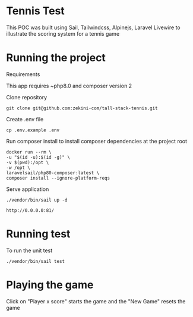 # Tennis Test

This POC was built using Sail, Tailwindcss, Alpinejs, Laravel Livewire to illustrate the scoring system for a tennis game


# Running the project

Requirements

This app requires ~php8.0 and composer version 2

 Clone repository
 
    git clone git@github.com:zekini-com/tall-stack-tennis.git

Create .env file

    cp .env.example .env

Run composer install to install composer dependencies at the project root

    docker run --rm \
    -u "$(id -u):$(id -g)" \
    -v $(pwd):/opt \
    -w /opt \
    laravelsail/php80-composer:latest \
    composer install --ignore-platform-reqs

Serve application

    ./vendor/bin/sail up -d

    http://0.0.0.0:81/

# Running test
To run the unit test

    ./vendor/bin/sail test

# Playing the game
Click on "Player x score" starts the game and the "New Game" resets the game


